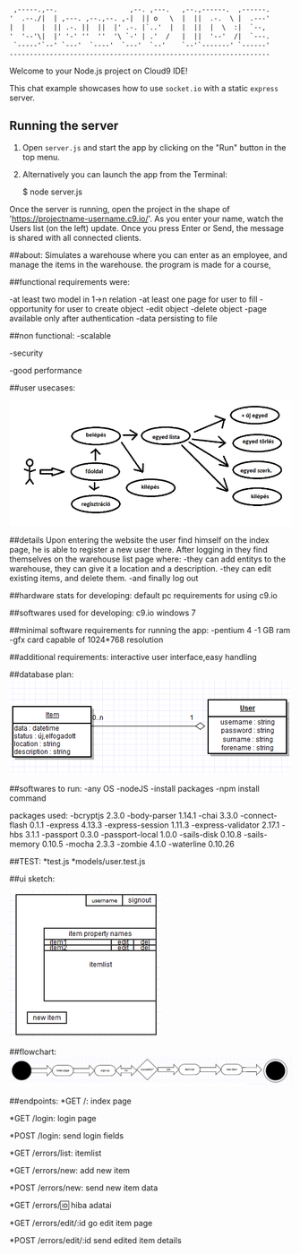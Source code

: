 
     ,-----.,--.                  ,--. ,---.   ,--.,------.  ,------.
    '  .--./|  | ,---. ,--.,--. ,-|  || o   \  |  ||  .-.  \ |  .---'
    |  |    |  || .-. ||  ||  |' .-. |`..'  |  |  ||  |  \  :|  `--, 
    '  '--'\|  |' '-' ''  ''  '\ `-' | .'  /   |  ||  '--'  /|  `---.
     `-----'`--' `---'  `----'  `---'  `--'    `--'`-------' `------'
    ----------------------------------------------------------------- 


Welcome to your Node.js project on Cloud9 IDE!

This chat example showcases how to use `socket.io` with a static `express` server.

## Running the server

1) Open `server.js` and start the app by clicking on the "Run" button in the top menu.

2) Alternatively you can launch the app from the Terminal:

    $ node server.js

Once the server is running, open the project in the shape of 'https://projectname-username.c9.io/'. As you enter your name, watch the Users list (on the left) update. Once you press Enter or Send, the message is shared with all connected clients.

##about:
Simulates a warehouse where you can enter as an employee, and manage the items in the warehouse.
the program is made for a course, 

##functional requirements were:

-at least two model in 1->n relation
-at least one page for user to fill
-opportunity for user to create object
-edit object
-delete object
-page available only after authentication
-data persisting to file


##non functional:
-scalable

-security

-good performance

##user usecases:

![usecase](readme/esetdiagram.png)

##details
Upon entering the website the user find himself on the index page, he is able to register a new user there.
After logging in they find themselves on the warehouse list page where: 
-they can add entitys to the warehouse, they can give it a location and a description.
-they can edit existing items, and delete them.
-and finally log out

##hardware stats for developing:
default pc requirements for using c9.io

##softwares used for developing:
c9.io
windows 7 

##minimal software requirements for running the app:
-pentium 4
-1 GB ram
-gfx card capable of 1024*768 resolution

##additional requirements:
interactive user interface,easy handling

##database plan:
![clickable](readme/structure.png)

##softwares to run:
-any OS
-nodeJS
-install packages
  -npm install <package name>  command

packages used:
-bcryptjs 2.3.0
-body-parser 1.14.1
-chai 3.3.0
-connect-flash 0.1.1
-express 4.13.3
-express-session 1.11.3
-express-validator 2.17.1
-hbs 3.1.1
-passport 0.3.0
-passport-local 1.0.0
-sails-disk 0.10.8
-sails-memory 0.10.5
-mocha 2.3.3
-zombie 4.1.0
-waterline 0.10.26

##TEST:
*test.js
*models/user.test.js

##ui sketch:

![clickable](readme/look.png)

##flowchart:
![clickable](readme/flowchart.png)

##endpoints:
*GET /: index page

*GET /login: login page

*POST /login: send login fields

*GET /errors/list: itemlist

*GET /errors/new: add new item

*POST /errors/new: send new item data

*GET /errors/:id: hiba adatai

*GET /errors/edit/:id go edit item page

*POST /errors/edit/:id send edited item details







